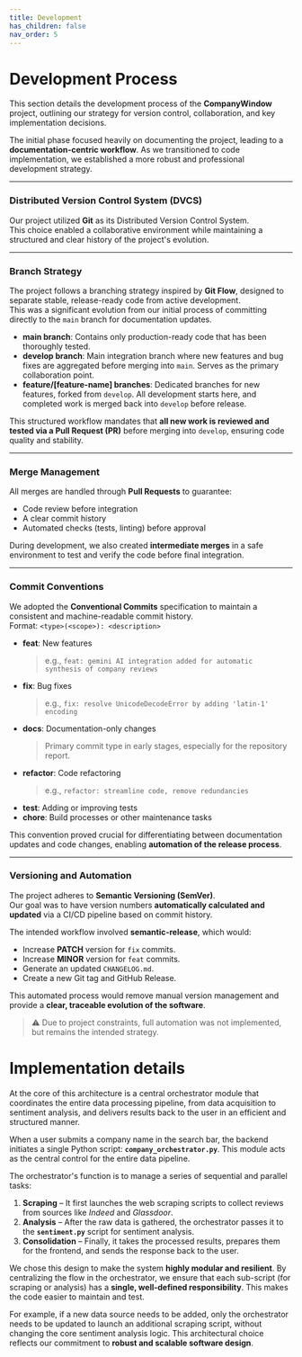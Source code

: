 ```yaml
---
title: Development
has_children: false
nav_order: 5
---
```


# Development Process

This section details the development process of the **CompanyWindow** project, outlining our strategy for version control, collaboration, and key implementation decisions.  

The initial phase focused heavily on documenting the project, leading to a **documentation-centric workflow**. As we transitioned to code implementation, we established a more robust and professional development strategy.

---
### Distributed Version Control System (DVCS)

Our project utilized **Git** as its Distributed Version Control System.  
This choice enabled a collaborative environment while maintaining a structured and clear history of the project's evolution.

---

### Branch Strategy

The project follows a branching strategy inspired by **Git Flow**, designed to separate stable, release-ready code from active development.  
This was a significant evolution from our initial process of committing directly to the `main` branch for documentation updates.

- **main branch**: Contains only production-ready code that has been thoroughly tested.  
- **develop branch**: Main integration branch where new features and bug fixes are aggregated before merging into `main`. Serves as the primary collaboration point.  
- **feature/[feature-name] branches**: Dedicated branches for new features, forked from `develop`. All development starts here, and completed work is merged back into `develop` before release.  

This structured workflow mandates that **all new work is reviewed and tested via a Pull Request (PR)** before merging into `develop`, ensuring code quality and stability.

---

### Merge Management

All merges are handled through **Pull Requests** to guarantee:
- Code review before integration  
- A clear commit history  
- Automated checks (tests, linting) before approval  

During development, we also created **intermediate merges** in a safe environment to test and verify the code before final integration.

---

### Commit Conventions

We adopted the **Conventional Commits** specification to maintain a consistent and machine-readable commit history.  
Format: `<type>(<scope>): <description>`

- **feat**: New features  
  > e.g., `feat: gemini AI integration added for automatic synthesis of company reviews`  
- **fix**: Bug fixes  
  > e.g., `fix: resolve UnicodeDecodeError by adding 'latin-1' encoding`  
- **docs**: Documentation-only changes  
  > Primary commit type in early stages, especially for the repository report.  
- **refactor**: Code refactoring  
  > e.g., `refactor: streamline code, remove redundancies`  
- **test**: Adding or improving tests  
- **chore**: Build processes or other maintenance tasks  

This convention proved crucial for differentiating between documentation updates and code changes, enabling **automation of the release process**.

---

### Versioning and Automation

The project adheres to **Semantic Versioning (SemVer)**.  
Our goal was to have version numbers **automatically calculated and updated** via a CI/CD pipeline based on commit history.  

The intended workflow involved **semantic-release**, which would:
- Increase **PATCH** version for `fix` commits.  
- Increase **MINOR** version for `feat` commits.  
- Generate an updated `CHANGELOG.md`.  
- Create a new Git tag and GitHub Release.  

This automated process would remove manual version management and provide a **clear, traceable evolution of the software**.  

> ⚠️ Due to project constraints, full automation was not implemented, but remains the intended strategy.

# Implementation details

At the core of this architecture is a central orchestrator module that coordinates the entire data processing pipeline, from data acquisition to sentiment analysis, and delivers results back to the user in an efficient and structured manner.

When a user submits a company name in the search bar, the backend initiates a single Python script: **`company_orchestrator.py`**. This module acts as the central control for the entire data pipeline.

The orchestrator's function is to manage a series of sequential and parallel tasks:

1. **Scraping** – It first launches the web scraping scripts to collect reviews from sources like *Indeed* and *Glassdoor*.  
2. **Analysis** – After the raw data is gathered, the orchestrator passes it to the **`sentiment.py`** script for sentiment analysis.  
3. **Consolidation** – Finally, it takes the processed results, prepares them for the frontend, and sends the response back to the user.  

We chose this design to make the system **highly modular and resilient**. 
By centralizing the flow in the orchestrator, we ensure that each sub-script (for scraping or analysis) has a **single, well-defined responsibility**. This makes the code easier to maintain and test.  

For example, if a new data source needs to be added, only the orchestrator needs to be updated to launch an additional scraping script, without changing the core sentiment analysis logic. This architectural choice reflects our commitment to **robust and scalable software design**.

